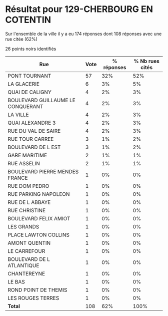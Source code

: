 # Résultat pour 129-CHERBOURG EN COTENTIN

Sur l'ensemble de la ville il y a eu 174 réponses dont 108 réponses avec une rue citée (62%)

26 points noirs identifiés

| Rue | Vote | % réponses | % Nb rues cités|
|-----|------|------------|----------------|
| PONT TOURNANT | 57 | 32% | 52%|
| LA GLACERIE | 6 | 3% | 5%|
| QUAI DE CALIGNY | 4 | 2% | 3%|
| BOULEVARD GUILLAUME LE CONQUERANT | 4 | 2% | 3%|
| LA VILLE | 4 | 2% | 3%|
| QUAI ALEXANDRE 3 | 4 | 2% | 3%|
| RUE DU VAL DE SAIRE | 4 | 2% | 3%|
| RUE TOUR CARREE | 3 | 1% | 2%|
| BOULEVARD DE L EST | 3 | 1% | 2%|
| GARE MARITIME | 2 | 1% | 1%|
| RUE ASSELIN | 2 | 1% | 1%|
| BOULEVARD PIERRE MENDES FRANCE | 1 | 0% | 0%|
| RUE DOM PEDRO | 1 | 0% | 0%|
| RUE PARKING NAPOLEON | 1 | 0% | 0%|
| RUE DE L ABBAYE | 1 | 0% | 0%|
| RUE CHRISTINE | 1 | 0% | 0%|
| BOULEVARD FELIX AMIOT | 1 | 0% | 0%|
| LES GRANDS | 1 | 0% | 0%|
| PLACE LAWTON COLLINS | 1 | 0% | 0%|
| AMONT QUENTIN | 1 | 0% | 0%|
| LE CARREFOUR | 1 | 0% | 0%|
| BOULEVARD DE L ATLANTIQUE | 1 | 0% | 0%|
| CHANTEREYNE | 1 | 0% | 0%|
| LE BAS | 1 | 0% | 0%|
| ROND POINT DE THEMIS | 1 | 0% | 0%|
| LES ROUGES TERRES | 1 | 0% | 0%|
| **Total** | 108 | 62% | 100%|
